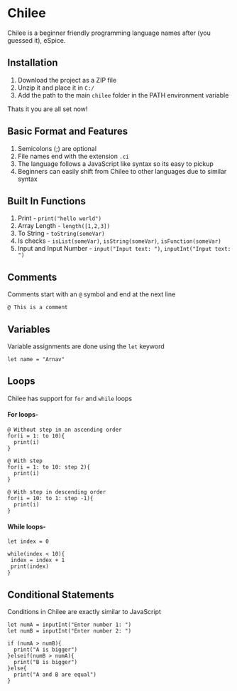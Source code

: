 # Chilee

Chilee is a beginner friendly programming language names after (you guessed it), eSpice. 

## Installation
1. Download the project as a ZIP file
2. Unzip it and place it in `C:/`
3. Add the path to the main `chilee` folder in the PATH environment variable

Thats it you are all set now!

## Basic Format and Features
1. Semicolons (;) are optional
2. File names end with the extension `.ci`
3. The language follows a JavaScript like syntax so its easy to pickup
4. Beginners can easily shift from Chilee to other languages due to similar syntax

## Built In Functions
1. Print - `print("hello world")`
2. Array Length - `length([1,2,3])`
3. To String - `toString(someVar)`
4. Is checks - `isList(someVar)`, `isString(someVar)`, `isFunction(someVar)`
5. Input and Input Number - `input("Input text: ")`, `inputInt("Input text: ")`

## Comments
Comments start with an `@` symbol and end at the next line

`@ This is a comment`

## Variables
Variable assignments are done using the `let` keyword

`let name = "Arnav"`

## Loops
Chilee has support for `for` and `while` loops

#### For loops-

```
@ Without step in an ascending order
for(i = 1: to 10){
  print(i)
}

@ With step
for(i = 1: to 10: step 2){
  print(i)
}

@ With step in descending order
for(i = 10: to 1: step -1){
  print(i)
}
```
#### While loops-
 ```
 let index = 0
 
 while(index < 10){
  index = index + 1
  print(index)
 }
 ```
 
 ## Conditional Statements

Conditions in Chilee are exactly similar to JavaScript

```
let numA = inputInt("Enter number 1: ")
let numB = inputInt("Enter number 2: ")

if (numA > numB){
  print("A is bigger")
}elseif(numB > numA){
  print("B is bigger")
}else{
  print("A and B are equal")
}
```

